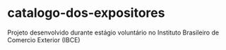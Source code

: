 # catalogo-dos-expositores
Projeto desenvolvido durante estágio voluntário no Instituto Brasileiro de Comercio Exterior (IBCE) 
